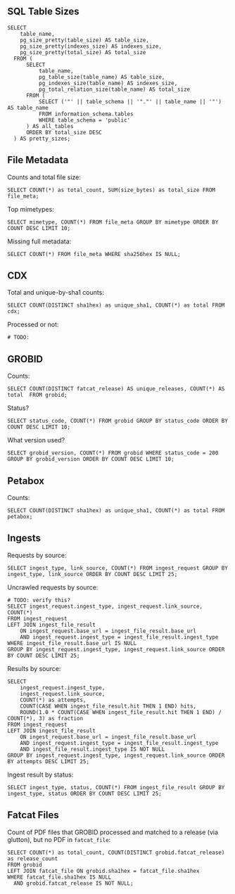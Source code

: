 
## SQL Table Sizes

    SELECT
        table_name,
        pg_size_pretty(table_size) AS table_size,
        pg_size_pretty(indexes_size) AS indexes_size,
        pg_size_pretty(total_size) AS total_size
      FROM (
          SELECT
              table_name,
              pg_table_size(table_name) AS table_size,
              pg_indexes_size(table_name) AS indexes_size,
              pg_total_relation_size(table_name) AS total_size
          FROM (
              SELECT ('"' || table_schema || '"."' || table_name || '"') AS table_name
              FROM information_schema.tables
              WHERE table_schema = 'public'
          ) AS all_tables
          ORDER BY total_size DESC
      ) AS pretty_sizes;


## File Metadata

Counts and total file size:

    SELECT COUNT(*) as total_count, SUM(size_bytes) as total_size FROM file_meta;

Top mimetypes:

    SELECT mimetype, COUNT(*) FROM file_meta GROUP BY mimetype ORDER BY COUNT DESC LIMIT 10;

Missing full metadata:

    SELECT COUNT(*) FROM file_meta WHERE sha256hex IS NULL;

## CDX

Total and unique-by-sha1 counts:

    SELECT COUNT(DISTINCT sha1hex) as unique_sha1, COUNT(*) as total FROM cdx;

Processed or not:

    # TODO:

## GROBID

Counts:

    SELECT COUNT(DISTINCT fatcat_release) AS unique_releases, COUNT(*) AS total  FROM grobid;

Status?

    SELECT status_code, COUNT(*) FROM grobid GROUP BY status_code ORDER BY COUNT DESC LIMIT 10;

What version used?

    SELECT grobid_version, COUNT(*) FROM grobid WHERE status_code = 200 GROUP BY grobid_version ORDER BY COUNT DESC LIMIT 10;

## Petabox

Counts:

    SELECT COUNT(DISTINCT sha1hex) as unique_sha1, COUNT(*) as total FROM petabox;

## Ingests

Requests by source:

    SELECT ingest_type, link_source, COUNT(*) FROM ingest_request GROUP BY ingest_type, link_source ORDER BY COUNT DESC LIMIT 25;

Uncrawled requests by source:

    # TODO: verify this?
    SELECT ingest_request.ingest_type, ingest_request.link_source, COUNT(*)
    FROM ingest_request
    LEFT JOIN ingest_file_result
        ON ingest_request.base_url = ingest_file_result.base_url
        AND ingest_request.ingest_type = ingest_file_result.ingest_type
    WHERE ingest_file_result.base_url IS NULL
    GROUP BY ingest_request.ingest_type, ingest_request.link_source ORDER BY COUNT DESC LIMIT 25;

Results by source:

    SELECT
        ingest_request.ingest_type,
        ingest_request.link_source,
        COUNT(*) as attempts,
        COUNT(CASE WHEN ingest_file_result.hit THEN 1 END) hits, 
        ROUND(1.0 * COUNT(CASE WHEN ingest_file_result.hit THEN 1 END) / COUNT(*), 3) as fraction
    FROM ingest_request
    LEFT JOIN ingest_file_result
        ON ingest_request.base_url = ingest_file_result.base_url
        AND ingest_request.ingest_type = ingest_file_result.ingest_type
        AND ingest_file_result.ingest_type IS NOT NULL
    GROUP BY ingest_request.ingest_type, ingest_request.link_source ORDER BY attempts DESC LIMIT 25;

Ingest result by status:

    SELECT ingest_type, status, COUNT(*) FROM ingest_file_result GROUP BY ingest_type, status ORDER BY COUNT DESC LIMIT 25;

## Fatcat Files

Count of PDF files that GROBID processed and matched to a release (via
glutton), but no PDF in `fatcat_file`:

    SELECT COUNT(*) as total_count, COUNT(DISTINCT grobid.fatcat_release) as release_count
    FROM grobid
    LEFT JOIN fatcat_file ON grobid.sha1hex = fatcat_file.sha1hex
    WHERE fatcat_file.sha1hex IS NULL
      AND grobid.fatcat_release IS NOT NULL;

